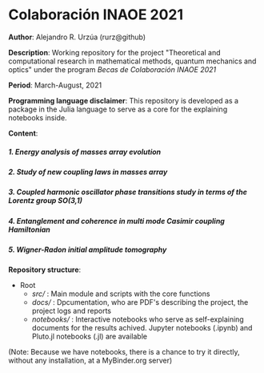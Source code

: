 # Colaboración INAOE 2021

**Author**: Alejandro R. Urzúa (rurz@github)

**Description**: Working repository for the project "Theoretical and computational research in mathematical methods, quantum mechanics and optics" under the program _Becas de Colaboración INAOE 2021_

**Period**: March-August, 2021

**Programming language disclaimer**: This repository is developed as a package in the Julia language to serve as a core for the explaining notebooks inside.

**Content**: 

##### 1. Energy analysis of masses array evolution

##### 2. Study of new coupling laws in masses array

##### 3. Coupled harmonic oscillator phase transitions study in terms of the Lorentz group _**SO(3,1)**_

##### 4. Entanglement and coherence in multi mode Casimir coupling Hamiltonian

##### 5. Wigner-Radon initial amplitude tomography

**Repository structure**:

* Root
  * _src/_ : Main module and scripts with the core functions
  * _docs/_ : Dpcumentation, who are PDF's describing the project, the project logs and reports
  * _notebooks/_ : Interactive notebooks who serve as self-explaining documents for the results achived. Jupyter notebooks (.ipynb) and Pluto.jl notebooks (.jl) are available

(Note: Because we have notebooks, there is a chance to try it directly, without any installation, at a MyBinder.org server)